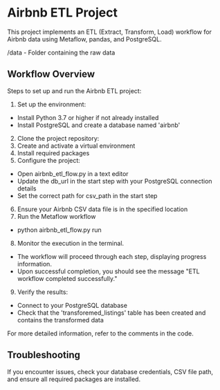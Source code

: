 # Airbnb ETL Project

This project implements an ETL (Extract, Transform, Load) workflow for Airbnb data using Metaflow, pandas, and PostgreSQL.

/data - Folder containing the raw data

## Workflow Overview

Steps to set up and run the Airbnb ETL project:

1. Set up the environment:
  - Install Python 3.7 or higher if not already installed
  - Install PostgreSQL and create a database named 'airbnb'
2. Clone the project repository:
3. Create and activate a virtual environment
4. Install required packages
5. Configure the project:
  - Open airbnb_etl_flow.py in a text editor
  - Update the db_url in the start step with your PostgreSQL connection details
  - Set the correct path for csv_path in the start step
6. Ensure your Airbnb CSV data file is in the specified location
7. Run the Metaflow workflow
  - python airbnb_etl_flow.py run
8. Monitor the execution in the terminal.
  - The workflow will proceed through each step, displaying progress information.
  - Upon successful completion, you should see the message "ETL workflow completed successfully."
9. Verify the results:
  - Connect to your PostgreSQL database
  - Check that the 'transforemed_listings' table has been created and contains the transformed data

For more detailed information, refer to the comments in the code.

## Troubleshooting

If you encounter issues, check your database credentials, CSV file path, and ensure all required packages are installed.















